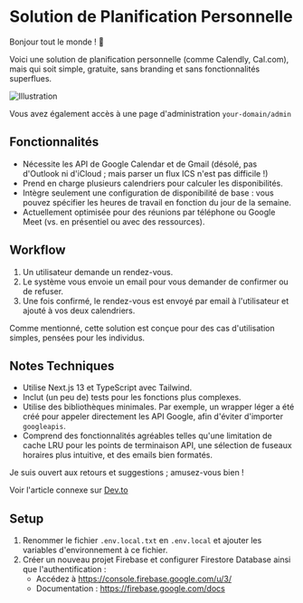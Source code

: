 
# Solution de Planification Personnelle

Bonjour tout le monde ! 👋

Voici une solution de planification personnelle (comme Calendly, Cal.com), mais qui soit simple, gratuite, sans branding et sans fonctionnalités superflues.

![Illustration](https://github.com/IndySof/meet/blob/detached/img.png)

Vous avez également accès à une page d'administration `your-domain/admin`

## Fonctionnalités

- Nécessite les API de Google Calendar et de Gmail (désolé, pas d'Outlook ni d'iCloud ; mais parser un flux ICS n'est pas difficile !)
- Prend en charge plusieurs calendriers pour calculer les disponibilités.
- Intègre seulement une configuration de disponibilité de base : vous pouvez spécifier les heures de travail en fonction du jour de la semaine.
- Actuellement optimisée pour des réunions par téléphone ou Google Meet (vs. en présentiel ou avec des ressources).

## Workflow

1. Un utilisateur demande un rendez-vous.
2. Le système vous envoie un email pour vous demander de confirmer ou de refuser.
3. Une fois confirmé, le rendez-vous est envoyé par email à l'utilisateur et ajouté à vos deux calendriers.

Comme mentionné, cette solution est conçue pour des cas d'utilisation simples, pensées pour les individus.

## Notes Techniques

- Utilise Next.js 13 et TypeScript avec Tailwind.
- Inclut (un peu de) tests pour les fonctions plus complexes.
- Utilise des bibliothèques minimales. Par exemple, un wrapper léger a été créé pour appeler directement les API Google, afin d'éviter d'importer `googleapis`.
- Comprend des fonctionnalités agréables telles qu'une limitation de cache LRU pour les points de terminaison API, une sélection de fuseaux horaires plus intuitive, et des emails bien formatés.

Je suis ouvert aux retours et suggestions ; amusez-vous bien !

Voir l'article connexe sur [Dev.to](https://dev.to/timfee/build-and-host-your-own-calendy-like-scheduling-page-using-nextjs-and-google-apis-5ack)

## Setup

1. Renommer le fichier `.env.local.txt` en `.env.local` et ajouter les variables d'environnement à ce fichier.
2. Créer un nouveau projet Firebase et configurer Firestore Database ainsi que l'authentification :
   - Accédez à https://console.firebase.google.com/u/3/
   - Documentation : https://firebase.google.com/docs
